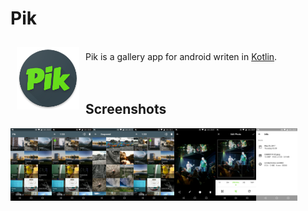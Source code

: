 # Pik

<img src="https://github.com/vshkl/Pik/blob/master/app/src/main/res/mipmap-xxxhdpi/ic_launcher.png" align="left" width="100" hspace="10" vspace="10">

<br>Pik is a gallery app for android writen in [Kotlin](https://kotlinlang.org/).<br><br><br>

## Screenshots

<div style="display:flex;" >
<img src="https://github.com/vshkl/Pik/blob/master/screenshots/screenshot_1.png" width="13%" >
<img src="https://github.com/vshkl/Pik/blob/master/screenshots/screenshot_2.png" width="13%" >
<img src="https://github.com/vshkl/Pik/blob/master/screenshots/screenshot_3.png" width="13%" >
<img src="https://github.com/vshkl/Pik/blob/master/screenshots/screenshot_4.png" width="13%" >
<img src="https://github.com/vshkl/Pik/blob/master/screenshots/screenshot_5.png" width="13%" >
<img src="https://github.com/vshkl/Pik/blob/master/screenshots/screenshot_6.png" width="13%" >
<img src="https://github.com/vshkl/Pik/blob/master/screenshots/screenshot_7.png" width="13%" >
</div>
